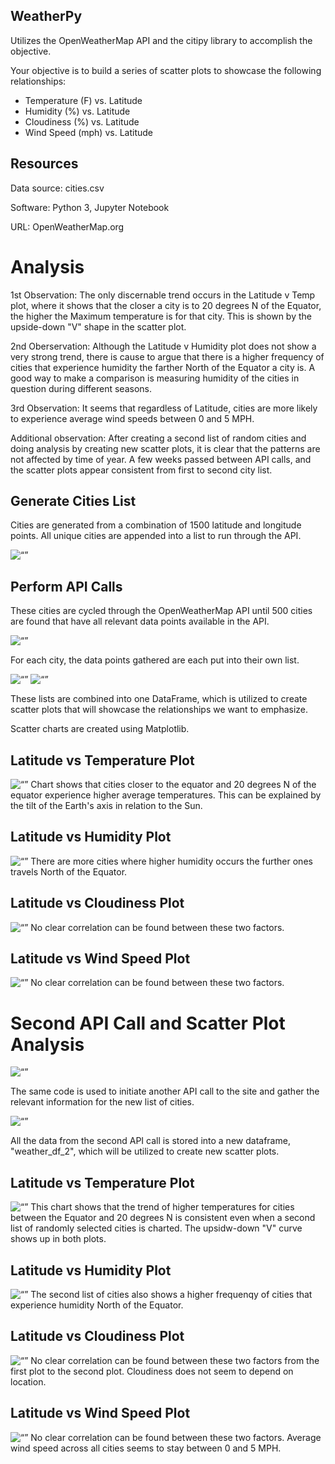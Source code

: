## WeatherPy

Utilizes the OpenWeatherMap API and the citipy library to accomplish the objective.

Your objective is to build a series of scatter plots to showcase the following relationships:

* Temperature (F) vs. Latitude
* Humidity (%) vs. Latitude
* Cloudiness (%) vs. Latitude
* Wind Speed (mph) vs. Latitude


## Resources

Data source: cities.csv

Software: Python 3, Jupyter Notebook

URL: OpenWeatherMap.org


# Analysis

1st Observation: The only discernable trend occurs in the Latitude v Temp plot, where it shows that the closer a city is to 20 degrees N of the Equator, the higher the Maximum temperature is for that city. This is shown by the upside-down "V" shape in the scatter plot. 


2nd Oberservation: Although the Latitude v Humidity plot does not show a very strong trend, there is cause to argue that there is a higher frequency of cities that experience humidity the farther North of the Equator a city is. A good way to make a comparison is measuring humidity of the cities in question during different seasons.


3rd Observation: It seems that regardless of Latitude, cities are more likely to experience average wind speeds between 0 and 5 MPH.


Additional observation: After creating a second list of random cities and doing analysis by creating new scatter plots, it is clear that the patterns are not affected by time of year. A few weeks passed between API calls, and the scatter plots appear consistent from first to second city list.


## Generate Cities List
Cities are generated from a combination of 1500 latitude and longitude points. All unique cities are appended into a list to run through the API.

<img width=“500” alt=“” src="https://github.com/abhatt00/WeatherPy_Python_API/blob/master/Images/Generated_Cities_List_20200611.jpg">



## Perform API Calls
 These cities are cycled through the OpenWeatherMap API until 500 cities are found that have all relevant data points available in the API. 

<img width=“500” alt=“” src="https://github.com/abhatt00/WeatherPy_Python_API/blob/master/Images/Perform_API_Calls_1.jpg">

For each city, the data points gathered are each put into their own list. 

<img width=“500” alt=“” src="https://github.com/abhatt00/WeatherPy_Python_API/blob/master/Images/Perform_API_Calls_2.jpg">
<img width=“500” alt=“” src="https://github.com/abhatt00/WeatherPy_Python_API/blob/master/Images/Perform_API_Calls_3.jpg">

These lists are combined into one DataFrame, which is utilized to create scatter plots that will showcase the relationships we want to emphasize.

Scatter charts are created using Matplotlib.


## Latitude vs Temperature Plot
<img width=“500” alt=“” src="https://github.com/abhatt00/WeatherPy_Python_API/blob/master/Images/Latitude_v_Temp.jpg">
Chart shows that cities closer to the equator and 20 degrees N of the equator experience higher average temperatures. This can be explained by the tilt of the Earth's axis in relation to the Sun.  

## Latitude vs Humidity Plot
<img width=“500” alt=“” src="https://github.com/abhatt00/WeatherPy_Python_API/blob/master/Images/Latitude_v_Humidity.jpg">
There are more cities where higher humidity occurs the further ones travels North of the Equator.

## Latitude vs Cloudiness Plot
<img width=“500” alt=“” src="https://github.com/abhatt00/WeatherPy_Python_API/blob/master/Images/Latitude_v_Cloudiness.jpg">
No clear correlation can be found between these two factors.

## Latitude vs Wind Speed Plot
<img width=“500” alt=“” src="https://github.com/abhatt00/WeatherPy_Python_API/blob/master/Images/Latitude_v_Wind_Speed.jpg">
No clear correlation can be found between these two factors.



# Second API Call and Scatter Plot Analysis

<img width=“500” alt=“” src="https://github.com/abhatt00/WeatherPy_Python_API/blob/master/Images/Perform_API_Calls_20200626_1.jpg">

The same code is used to initiate another API call to the site and gather the relevant information for the new list of cities.

<img width=“500” alt=“” src="https://github.com/abhatt00/WeatherPy_Python_API/blob/master/Images/Perform_API_Calls_20200626_2.jpg">

All the data from the second API call is stored into a new dataframe, "weather_df_2", which will be utilized to create new scatter plots.


## Latitude vs Temperature Plot
<img width=“500” alt=“” src="https://github.com/abhatt00/WeatherPy_Python_API/blob/master/code/LatitudeVsTemperature_2.png">
This chart shows that the trend of higher temperatures for cities between the Equator and 20 degrees N is consistent even when a second list of randomly selected cities is charted. The upsidw-down "V" curve shows up in both plots.

## Latitude vs Humidity Plot
<img width=“500” alt=“” src="https://github.com/abhatt00/WeatherPy_Python_API/blob/master/code/LatitudeVsHumidity_2.png">
The second list of cities also shows a higher frequenqy of cities that experience humidity North of the Equator.

## Latitude vs Cloudiness Plot
<img width=“500” alt=“” src="https://github.com/abhatt00/WeatherPy_Python_API/blob/master/code/LatitudeVsCloudiness_2.png">
No clear correlation can be found between these two factors from the first plot to the second plot. Cloudiness does not seem to depend on location.

## Latitude vs Wind Speed Plot
<img width=“500” alt=“” src="https://github.com/abhatt00/WeatherPy_Python_API/blob/master/code/LatitudeVsWindSpeed_2.png">
No clear correlation can be found between these two factors. Average wind speed across all cities seems to stay between 0 and 5 MPH.